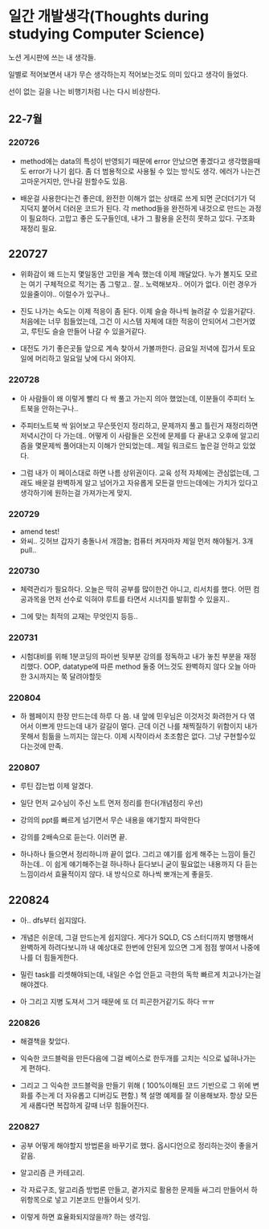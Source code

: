 # 일간 개발생각(Thoughts during studying Computer Science)

노션 게시판에 쓰는 내 생각들. 

일별로 적어보면서 내가 무슨 생각하는지 적어보는것도 의미 있다고 생각이 들었다.

선이 없는 길을 나는 비행기처럼 나는 다시 비상한다.

## 22-7월

### 

### 220726

- method에는 data의 특성이 반영되기 때문에 error 안났으면 좋겠다고 생각했을때도 error가 나기 쉽다. 좀 더 범용적으로 사용될 수 있는 방식도 생각.
  에러가 나는건 고마운거지만, 안나길 원할수도 있음.

- 배운걸 사용한다는건 좋은데, 완전한 이해가 없는 상태로 쓰게 되면 군더더기가 덕지덕지 붙어서 더러운 코드가 된다. 각 method들을 완전하게 내것으로 만드는 과정이 필요하다.
  고맙고 좋은 도구들인데, 내가 그 활용을 온전히 못하고 있다. 구조화 재정리 필요.

## 220727

- 위화감이 왜 드는지 몇일동안 고민을 계속 했는데 이제 깨달았다. 누가 볼지도 모르는 여기 구체적으로 적기는 좀 그렇고..  잘.. 노력해보자.. 어이가 없다. 이런 경우가 있을줄이야.. 이럴수가 있구나..

- 진도 나가는 속도는 이제 적응이 좀 된다. 이제 슬슬 하나씩 늘려갈 수 있을거같다. 처음에는 너무 힘들었는데, 그건 이 시스템 자체에 대한 적응이 안되어서 그런거였고, 루틴도 슬슬 만들어 나갈 수 있을거같다.

- 대전도 가기 좋은곳들 앞으로 계속 찾아서 가볼까한다. 금요일 저녁에 집가서 토요일에 머리하고 일요일 낮에 다시 와야지.

### 220728

- 아 사람들이 왜 이렇게 빨리 다 싹 풀고 가는지 의아 했었는데, 이분들이 주피터 노트북을 안하는구나..

- 주피터노트북 싹 읽어보고 무슨뜻인지 정리하고, 문제까지 풀고 틀린거 재정리하면 저녁시간이 다 가는데.. 어떻게 이 사람들은 오전에 문제를 다 끝내고 오후에 알고리즘을 몇문제씩 풀어대는지 이해가 안되었는데.. 제일 워크로드 높은걸 안하고 있었다.

- 그럼 내가 이 페이스대로 하면 나름 상위권이다. 교육 성적 자체에는 관심없는데, 그래도 배운걸 완벽하게 알고 넘어가고 자유롭게 모든걸 만드는데에는 가치가 있다고 생각하기에 원하는걸 가져가는게 맞지.

### 220729

- amend test!
- 와씨.. 깃허브 갑자기 충돌나서 개깜놀; 컴퓨터 켜자마자 제일 먼저 해야될거. 3개 pull..

### 220730

- 체력관리가 필요하다. 오늘은 딱히 공부를 많이한건 아니고, 리서치를 했다. 어떤 컴공과목을 먼저 선수로 익혀야 루트를 타면서 시너지를 발휘할 수 있을지..

- 그에 맞는 최적의 교재는 무엇인지 등등..

### 220731

- 시험대비를 위해 1분코딩의 파이썬 뒷부분 강의를 정독하고 내가 놓친 부분을 재정리했다. OOP, datatype에 따른 method 둘중 어느것도 완벽하지 않다 오늘 아마 한 3시까지는 쭉 달려야할듯

### 220804

- 하 웹페이지 한장 만드는데 하루 다 씀. 내 앞에 민우님은 이것저것 화려한거 다 엮어서 이쁘게 만드는데 내가 갈길이 멀다. 근데 이건 나를 채찍질하기 위함이지 내가 못해서 힘듦을 느끼지는 않는다. 이제 시작이라서 초조함은 없다. 그냥 구현할수있다는것에 만족.

### 220807

- 루틴 잡는법 이제 알겠다. 

- 일단 먼저 교수님이 주신 노트 먼저 정리를 한다(개념정리 우선)

- 강의의 ppt를 빠르게 넘기면서 무슨 내용을 얘기할지 파악한다

- 강의를 2배속으로 듣는다. 이러면 끝.

- 하나하나 들으면서 정리하니까 끝이 없다. 그리고 얘기를 쉽게 해주는 느낌이 들긴하는데.. 이 쉽게 얘기해주는걸 하나하나 듣다보니 굳이 필요없는 내용까지 다 듣는 느낌이라서 효율적이지 않다. 내 방식으로 하나씩 뽀개는게 좋을듯.

## 220824

- 아.. dfs부터 쉽지않다.

- 개념은 쉬운데, 그걸 만드는게 쉽지않다. 게다가 SQLD, CS 스터디까지 병행해서 완벽하게 하려다보니까 내 예상대로 한번에 안된게 있으면 그게 점점 쌓여서 나중에 나를 더 힘들게한다.

- 밀린 task를 리셋해야되는데, 내일은 수업 안듣고 극한의 독학 빠르게 치고나가는걸 해야겠다.

- 아 그리고 지병 도져서 그거 때문에 또 더 피곤한거같기도 하다 ㅠㅠ

### 220826

- 해결책을 찾았다.

- 익숙한 코드블럭을 만든다음에 그걸 베이스로 한두개를 고치는 식으로 넓혀나가는게 편하다.

- 그리고 그 익숙한 코드블럭을 만들기 위해 ( 100%이해된 코드 기반으로 그 위에 변화를 주는게 더 자유롭고 디버깅도 편함.) 책 설명 예제를 잘 이용해보자. 항상 모든게 새롭다면 복잡하게 갈때 너무 힘들어진다.



### 220827

- 공부 어떻게 해야할지 방법론을 바꾸기로 했다. 옵시디언으로 정리하는것이 좋을거같음.

- 알고리즘 큰 카테고리.

- 각 자료구조, 알고리즘 방법론 만들고, 곁가지로 활용한 문제들 싸그리 만들어서 하위항목으로 넣고 기본코드 만들어서 잇기.

- 이렇게 하면 효율화되지않을까? 하는 생각임.

